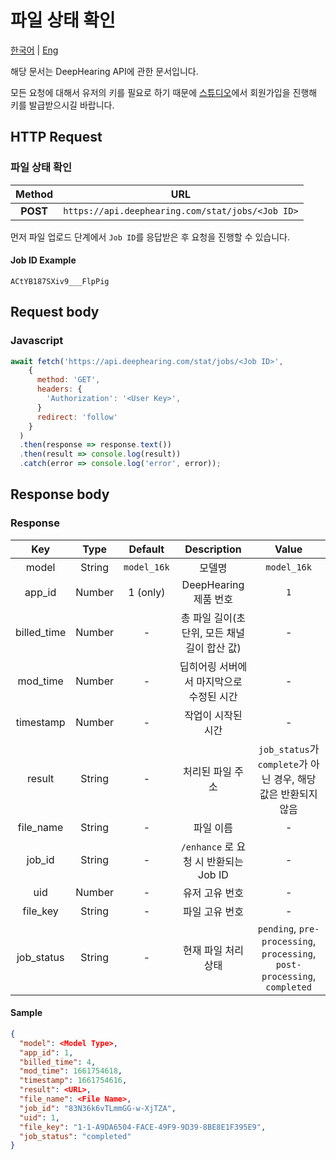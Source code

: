 # 파일 상태 확인

[한국어](https://github.com/Deep-Hearing/dh-denoise-api/blob/main/JOB_STATUS/job-status-ko.md) | [Eng](https://github.com/Deep-Hearing/dh-denoise-api/blob/main/JOB_STATUS/job-status-en.md)

해당 문서는 DeepHearing API에 관한 문서입니다.

모든 요청에 대해서 유저의 키를 필요로 하기 때문에 [스튜디오](https://dashboard.deephearing.com)에서 회원가입을 진행해 키를 발급받으시길 바랍니다.

## HTTP Request

### 파일 상태 확인

|Method|URL|
|:--:|:-:|
|**POST**|```https://api.deephearing.com/stat/jobs/<Job ID>```|

먼저 파일 업로드 단계에서 `Job ID`를 응답받은 후 요청을 진행할 수 있습니다.

#### Job ID Example

```jsonc
ACtYB187SXiv9___FlpPig
```

## Request body
### Javascript
```javascript
await fetch('https://api.deephearing.com/stat/jobs/<Job ID>',
    {
      method: 'GET',
      headers: {
        'Authorization': '<User Key>',
      }
      redirect: 'follow'
    }
  )
  .then(response => response.text())
  .then(result => console.log(result))
  .catch(error => console.log('error', error));
```

## Response body

### Response
|Key|Type|Default|Description|Value|
|:-:|:-:|:-:|:-:|:-:|
|model|String|`model_16k`|모델명|`model_16k`|
|app_id|Number|1 (only)|DeepHearing 제품 번호|`1`|
|billed_time|Number|-|총 파일 길이(초 단위, 모든 채널 길이 합산 값)|-|
|mod_time|Number|-|딥히어링 서버에서 마지막으로 수정된 시간|-|
|timestamp|Number|-|작업이 시작된 시간|-|
|result|String|-|처리된 파일 주소|`job_status`가 `complete`가 아닌 경우, 해당 값은 반환되지 않음|
|file_name|String|-|파일 이름|-|
|job_id|String|-|`/enhance` 로 요청 시 반환되는 Job ID|-|
|uid|Number|-|유저 고유 번호|-|
|file_key|String|-|파일 고유 번호|-|
|job_status|String|-|현재 파일 처리 상태|`pending`, `pre-processing`, `processing`, `post-processing`, `completed`|

#### Sample
```json
{
  "model": <Model Type>,
  "app_id": 1,
  "billed_time": 4,
  "mod_time": 1661754618,
  "timestamp": 1661754616,
  "result": <URL>,
  "file_name": <File Name>,
  "job_id": "83N36k6vTLmmGG-w-XjTZA",
  "uid": 1,
  "file_key": "1-1-A9DA6504-FACE-49F9-9D39-8BE8E1F395E9",
  "job_status": "completed"
}
```